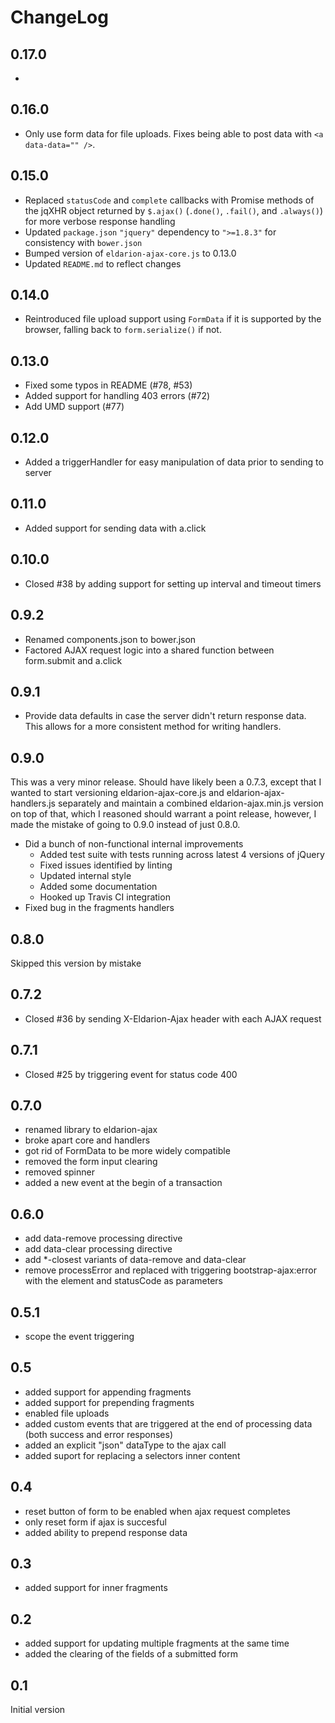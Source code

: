 # ChangeLog

## 0.17.0

* 

## 0.16.0

* Only use form data for file uploads.  Fixes being able to post data with `<a data-data="" />`.

## 0.15.0

* Replaced `statusCode` and `complete` callbacks with Promise methods of the jqXHR object returned by `$.ajax()` (`.done()`, `.fail()`, and `.always()`) for more verbose response handling
* Updated `package.json` `"jquery"` dependency to `">=1.8.3"` for consistency with `bower.json`
* Bumped version of `eldarion-ajax-core.js` to 0.13.0
* Updated `README.md` to reflect changes

## 0.14.0

* Reintroduced file upload support using `FormData` if it is supported by the
  browser, falling back to `form.serialize()` if not.

## 0.13.0

* Fixed some typos in README (#78, #53)
* Added support for handling 403 errors (#72)
* Add UMD support (#77)

## 0.12.0

* Added a triggerHandler for easy manipulation of data prior to sending to server

## 0.11.0

* Added support for sending data with a.click

## 0.10.0

* Closed #38 by adding support for setting up interval and timeout timers

## 0.9.2

* Renamed components.json to bower.json
* Factored AJAX request logic into a shared function between form.submit and a.click

## 0.9.1

* Provide data defaults in case the server didn't return response data. This allows for a more consistent method for writing handlers.

## 0.9.0

This was a very minor release. Should have likely been a 0.7.3, except that I wanted to start versioning eldarion-ajax-core.js and eldarion-ajax-handlers.js separately and maintain a combined eldarion-ajax.min.js version on top of that, which I reasoned should warrant a point release, however, I made the mistake of going to 0.9.0 instead of just 0.8.0.

* Did a bunch of non-functional internal improvements
  * Added test suite with tests running across latest 4 versions of jQuery
  * Fixed issues identified by linting
  * Updated internal style
  * Added some documentation
  * Hooked up Travis CI integration
* Fixed bug in the fragments handlers

## 0.8.0

Skipped this version by mistake

## 0.7.2

* Closed #36 by sending X-Eldarion-Ajax header with each AJAX request

## 0.7.1

* Closed #25 by triggering event for status code 400

## 0.7.0

* renamed library to eldarion-ajax
* broke apart core and handlers
* got rid of FormData to be more widely compatible
* removed the form input clearing
* removed spinner
* added a new event at the begin of a transaction

## 0.6.0

* add data-remove processing directive
* add data-clear processing directive
* add *-closest variants of data-remove and data-clear
* remove processError and replaced with triggering bootstrap-ajax:error with
  the element and statusCode as parameters


## 0.5.1

* scope the event triggering

## 0.5

* added support for appending fragments
* added support for prepending fragments
* enabled file uploads
* added custom events that are triggered at the end of processing data (both success and error responses)
* added an explicit "json" dataType to the ajax call
* added suport for replacing a selectors inner content

## 0.4

* reset button of form to be enabled when ajax request completes
* only reset form if ajax is succesful
* added ability to prepend response data

## 0.3

* added support for inner fragments

## 0.2

* added support for updating multiple fragments at the same time
* added the clearing of the fields of a submitted form


## 0.1

Initial version

